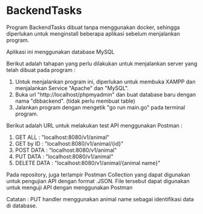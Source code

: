# BackendTasks

Program BackendTasks dibuat tanpa menggunakan docker, sehingga diperlukan untuk menginstall beberapa aplikasi sebelum menjalankan program. 

Aplikasi ini menggunakan database MySQL

Berikut adalah tahapan yang perlu dilakukan untuk menjalankan server yang telah dibuat pada program :
1. Untuk menjalankan program ini, diperlukan untuk membuka XAMPP dan menjalankan Service "Apache" dan "MySQL".
2. Buka url "http://localhost/phpmyadmin" dan buat database baru dengan nama "dbbackend". (tidak perlu membuat table)
3. Jalankan program dengan mengetik "go run main.go" pada terminal program.

Berikut adalah URL untuk melakukan test API menggunakan Postman :
1. GET ALL      : "localhost:8080/v1/animal"
2. GET by ID    : "localhost:8080/v1/animal/{id}"
3. POST DATA    : "localhost:8080/v1/animal"
4. PUT DATA     : "localhost:8080/v1/animal"
5. DELETE DATA  : "localhost:8080/v1/animal/{animal name}"

Pada repository, juga terlampir Postman Collection yang dapat digunakan untuk pengujian API dengan format .JSON. File tersebut dapat digunakan untuk menguji API dengan menggunakan Postman 

Catatan :
PUT handler menggunakan animal name sebagai identifikasi data di database.